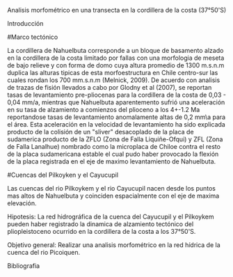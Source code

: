 Analisis morfométrico en una transecta en la cordillera de la costa (37°50'S)

Introducción

#Marco tectónico

La cordillera de Nahuelbuta corresponde a un bloque de basamento alzado en la cordillera de la costa limitado por fallas con una morfologia de meseta de bajo relieve y con forma de domo cuya altura promedio de 1300 m.s.n.m duplica las alturas tipicas de esta morfoestructura en Chile centro-sur las cuales rondan los 700 mm.s.n.m (Melnick, 2009). De acuerdo con analisis de trazas de fisión llevados a cabo por Glodny et al (2007), se reportan tasas de levantamiento pre-pliocenas para la cordillera de la costa de 0,03 - 0,04 mm/a, mientras que Nahuelbuta aparentemento sufrió una aceleración en su tasa de alzamiento a comienzos del plioceno a los 4+-1.2 Ma reportandose tasas de levantamiento anomalamente altas de 0,2 mm\a para el área. Esta aceleración en la velocidad de levantamiento ha sido explicada producto de la colisión de un "sliver" desacoplado de la placa de sudamerica producto de la ZFLO (Zona de Falla Liquiñe-Ofqui) y ZFL (Zona de Falla Lanalhue) nombrado como la microplaca de Chiloe contra el resto de la placa sudamericana estable el cual pudo haber provocado la flexión de la placa registrada en el eje de maximo levantamiento de Nahuelbuta.

#Cuencas del Pilkoyken y el Cayucupil

Las cuencas del rio Pilkoykem y el rio Cayucupil nacen desde los puntos mas altos de Nahuelbuta y coinciden espacialmente con el eje de maxima elevación.

Hipotesis: La red hidrográfica de la cuenca del Cayucupil y el Pilkoykem pueden haber registrado la dinamica de alzamiento tectónico del pliopleistoceno ocurrido en la cordillera de la costa a los 37°50'S.

Objetivo general: Realizar una analisis morfométrico en la red hídrica de la cuenca del rio Picoiquen.

Bibliografia

